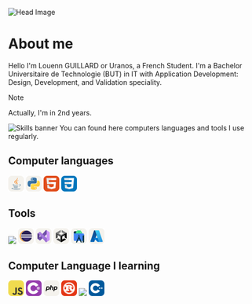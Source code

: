 ![Head Image](https://github.com/LouennGUILLARD/Images/blob/main/Head_GitHub.png)

# **About me**

Hello I'm Louenn GUILLARD or Uranos, a French Student. I'm a Bachelor Universitaire de Technologie (BUT) in IT with Application Development: Design, Development, and Validation speciality.

> [!NOTE]
> Actually, I'm in 2nd years.

![Skills banner](https://github.com/LouennGUILLARD/Images/blob/main/Banner_Skills.png)
You can found here computers languages and tools I use regularly.

## Computer languages
<img src="https://github.com/tandpfun/skill-icons/blob/main/icons/Java-Light.svg" width="32"> <img src="https://github.com/tandpfun/skill-icons/blob/main/icons/Python-Light.svg" width="32"> <img src="https://github.com/tandpfun/skill-icons/blob/main/icons/HTML.svg" width="32"> <img src="https://github.com/tandpfun/skill-icons/blob/main/icons/CSS.svg" width="32">

## Tools
<img src="https://github.com/LouennGUILLARD/Images/blob/main/icon/IntelliJ.png" width="32"> <img src="https://github.com/tandpfun/skill-icons/blob/main/icons/Eclipse-Light.svg" width="32"> <img src="https://github.com/tandpfun/skill-icons/blob/main/icons/VisualStudio-Light.svg" width="32"> <img src="https://github.com/tandpfun/skill-icons/blob/main/icons/Unity-Light.svg" width="32"> <img src="https://github.com/tandpfun/skill-icons/blob/main/icons/AndroidStudio-Light.svg" width="32"> <img src="https://github.com/tandpfun/skill-icons/blob/main/icons/Azure-Light.svg" width="32">

## Computer Language I learning
<img src="https://github.com/tandpfun/skill-icons/blob/main/icons/JavaScript.svg" width="32"> <img src="https://github.com/tandpfun/skill-icons/blob/main/icons/CS.svg" width="32"> <img src="https://github.com/tandpfun/skill-icons/blob/main/icons/PHP-Light.svg" width="32"> <img src="https://github.com/tandpfun/skill-icons/blob/main/icons/Rust.svg" width="32"> <img src="https://github.com/LouennGUILLARD/Images/blob/main/icon/SQL.png" width="32"> <img src="https://github.com/tandpfun/skill-icons/blob/main/icons/CPP.svg" width="32"> 


<!---
LouennGUILLARD/LouennGUILLARD is a ✨ special ✨ repository because its `README.md` (this file) appears on your GitHub profile.
You can click the Preview link to take a look at your changes.
--->
